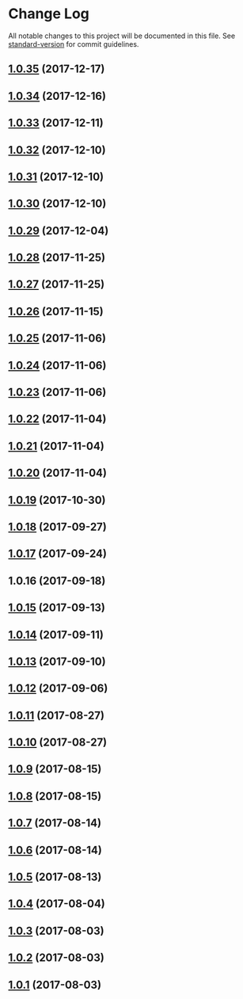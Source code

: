 # Change Log

All notable changes to this project will be documented in this file. See [standard-version](https://github.com/conventional-changelog/standard-version) for commit guidelines.

<a name="1.0.35"></a>
## [1.0.35](https://github.com/zerkalica/utb/compare/v1.0.34...v1.0.35) (2017-12-17)



<a name="1.0.34"></a>
## [1.0.34](https://github.com/zerkalica/utb/compare/v1.0.33...v1.0.34) (2017-12-16)



<a name="1.0.33"></a>
## [1.0.33](https://github.com/zerkalica/utb/compare/v1.0.32...v1.0.33) (2017-12-11)



<a name="1.0.32"></a>
## [1.0.32](https://github.com/zerkalica/utb/compare/v1.0.31...v1.0.32) (2017-12-10)



<a name="1.0.31"></a>
## [1.0.31](https://github.com/zerkalica/utb/compare/v1.0.30...v1.0.31) (2017-12-10)



<a name="1.0.30"></a>
## [1.0.30](https://github.com/zerkalica/utb/compare/v1.0.29...v1.0.30) (2017-12-10)



<a name="1.0.29"></a>
## [1.0.29](https://github.com/zerkalica/utb/compare/v1.0.28...v1.0.29) (2017-12-04)



<a name="1.0.28"></a>
## [1.0.28](https://github.com/zerkalica/utb/compare/v1.0.27...v1.0.28) (2017-11-25)



<a name="1.0.27"></a>
## [1.0.27](https://github.com/zerkalica/utb/compare/v1.0.26...v1.0.27) (2017-11-25)



<a name="1.0.26"></a>
## [1.0.26](https://github.com/zerkalica/utb/compare/v1.0.25...v1.0.26) (2017-11-15)



<a name="1.0.25"></a>
## [1.0.25](https://github.com/zerkalica/utb/compare/v1.0.24...v1.0.25) (2017-11-06)



<a name="1.0.24"></a>
## [1.0.24](https://github.com/zerkalica/utb/compare/v1.0.22...v1.0.24) (2017-11-06)



<a name="1.0.23"></a>
## [1.0.23](https://github.com/zerkalica/utb/compare/v1.0.22...v1.0.23) (2017-11-06)



<a name="1.0.22"></a>
## [1.0.22](https://github.com/zerkalica/utb/compare/v1.0.21...v1.0.22) (2017-11-04)



<a name="1.0.21"></a>
## [1.0.21](https://github.com/zerkalica/utb/compare/v1.0.20...v1.0.21) (2017-11-04)



<a name="1.0.20"></a>
## [1.0.20](https://github.com/zerkalica/utb/compare/v1.0.19...v1.0.20) (2017-11-04)



<a name="1.0.19"></a>
## [1.0.19](https://github.com/zerkalica/utb/compare/v1.0.18...v1.0.19) (2017-10-30)



<a name="1.0.18"></a>
## [1.0.18](https://github.com/zerkalica/utb/compare/v1.0.17...v1.0.18) (2017-09-27)



<a name="1.0.17"></a>
## [1.0.17](https://github.com/zerkalica/utb/compare/v1.0.16...v1.0.17) (2017-09-24)



<a name="1.0.16"></a>
## 1.0.16 (2017-09-18)



<a name="1.0.15"></a>
## [1.0.15](https://github.com/zerkalica/reactive-di-examples/compare/v1.0.14...v1.0.15) (2017-09-13)



<a name="1.0.14"></a>
## [1.0.14](https://github.com/zerkalica/reactive-di-examples/compare/v1.0.13...v1.0.14) (2017-09-11)



<a name="1.0.13"></a>
## [1.0.13](https://github.com/zerkalica/reactive-di-examples/compare/v1.0.12...v1.0.13) (2017-09-10)



<a name="1.0.12"></a>
## [1.0.12](https://github.com/zerkalica/reactive-di-examples/compare/v1.0.11...v1.0.12) (2017-09-06)



<a name="1.0.11"></a>
## [1.0.11](https://github.com/zerkalica/reactive-di-examples/compare/v1.0.10...v1.0.11) (2017-08-27)



<a name="1.0.10"></a>
## [1.0.10](https://github.com/zerkalica/reactive-di-examples/compare/v1.0.9...v1.0.10) (2017-08-27)



<a name="1.0.9"></a>
## [1.0.9](https://github.com/zerkalica/reactive-di-examples/compare/v1.0.8...v1.0.9) (2017-08-15)



<a name="1.0.8"></a>
## [1.0.8](https://github.com/zerkalica/reactive-di-examples/compare/v1.0.7...v1.0.8) (2017-08-15)



<a name="1.0.7"></a>
## [1.0.7](https://github.com/zerkalica/reactive-di-examples/compare/v1.0.6...v1.0.7) (2017-08-14)



<a name="1.0.6"></a>
## [1.0.6](https://github.com/zerkalica/reactive-di-examples/compare/v1.0.5...v1.0.6) (2017-08-14)



<a name="1.0.5"></a>
## [1.0.5](https://github.com/zerkalica/reactive-di-examples/compare/v1.0.4...v1.0.5) (2017-08-13)



<a name="1.0.4"></a>
## [1.0.4](https://github.com/zerkalica/reactive-di-examples/compare/v1.0.3...v1.0.4) (2017-08-04)



<a name="1.0.3"></a>
## [1.0.3](https://github.com/zerkalica/reactive-di-examples/compare/v1.0.2...v1.0.3) (2017-08-03)



<a name="1.0.2"></a>
## [1.0.2](https://github.com/zerkalica/reactive-di-examples/compare/v1.0.1...v1.0.2) (2017-08-03)



<a name="1.0.1"></a>
## [1.0.1](https://github.com/zerkalica/reactive-di-examples/compare/v1.0.0...v1.0.1) (2017-08-03)
